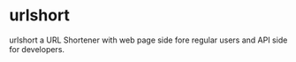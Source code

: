 # urlshort

urlshort a URL Shortener with web page side fore regular users and API side for developers.